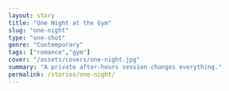 ```yaml
---
layout: story
title: "One Night at the Gym"
slug: "one-night"
type: "one-shot"
genre: "Contemporary"
tags: ["romance","gym"]
cover: "/assets/covers/one-night.jpg"
summary: "A private after-hours session changes everything."
permalink: /stories/one-night/
---
```

